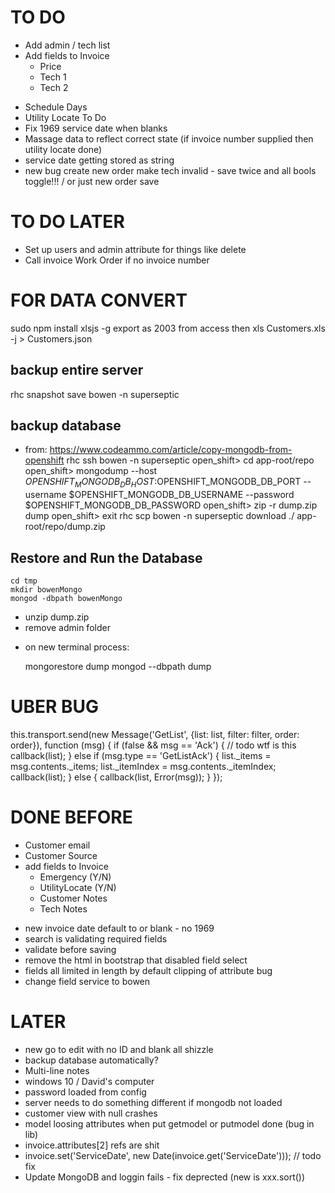 TO DO
===
+ Add admin / tech list
+ Add fields to Invoice
    + Price
    + Tech 1
    + Tech 2
- Schedule Days
- Utility Locate To Do
- Fix 1969 service date when blanks    
- Massage data to reflect correct state (if invoice number supplied then utility locate done)
- service date getting stored as string
- new bug create new order make tech invalid - save twice and all bools toggle!!! / or just new order save

TO DO LATER
===
- Set up users and admin attribute for things like delete
- Call invoice Work Order if no invoice number

FOR DATA CONVERT
===
sudo npm install xlsjs -g
export as 2003 from access then
xls Customers.xls -j > Customers.json

backup entire server
---
rhc snapshot save bowen -n superseptic

backup database
---
* from: https://www.codeammo.com/article/copy-mongodb-from-openshift
rhc ssh bowen -n superseptic
    open_shift> cd app-root/repo
    open_shift> mongodump --host $OPENSHIFT_MONGODB_DB_HOST:$OPENSHIFT_MONGODB_DB_PORT --username $OPENSHIFT_MONGODB_DB_USERNAME --password $OPENSHIFT_MONGODB_DB_PASSWORD
    open_shift> zip -r dump.zip dump
    open_shift> exit
rhc scp bowen -n superseptic download ./ app-root/repo/dump.zip

Restore and Run the Database
---
    cd tmp
    mkdir bowenMongo
    mongod -dbpath bowenMongo

- unzip dump.zip
- remove admin folder
* on new terminal process:

    mongorestore dump
    mongod --dbpath dump

UBER BUG
===
  this.transport.send(new Message('GetList', {list: list, filter: filter, order: order}), function (msg) {
    if (false && msg == 'Ack') { // todo wtf is this
      callback(list);
    } else if (msg.type == 'GetListAck') {
      list._items = msg.contents._items;
      list._itemIndex = msg.contents._itemIndex;
      callback(list);
    } else {
      callback(list, Error(msg));
    }
  });


DONE BEFORE
===
+ Customer email
+ Customer Source
+ add fields to Invoice
    + Emergency (Y/N)
    + UtilityLocate (Y/N)
    + Customer Notes
    + Tech Notes
- new invoice date default to or blank - no 1969
- search is validating required fields
- validate before saving
- remove the html in bootstrap that disabled field select 
- fields all limited in length by default clipping of attribute bug
- change field service to bowen

LATER
===
- new go to edit with no ID and blank all shizzle
- backup database automatically?
- Multi-line notes
- windows 10 / David's computer
- password loaded from config
- server needs to do something different if mongodb not loaded
- customer view with null crashes
- model loosing attributes when put getmodel or putmodel done (bug in lib)
- invoice.attributes[2] refs are shit
- invoice.set('ServiceDate', new Date(invoice.get('ServiceDate'))); // todo fix
- Update MongoDB and loggin fails - fix deprected (new is xxx.sort())     
